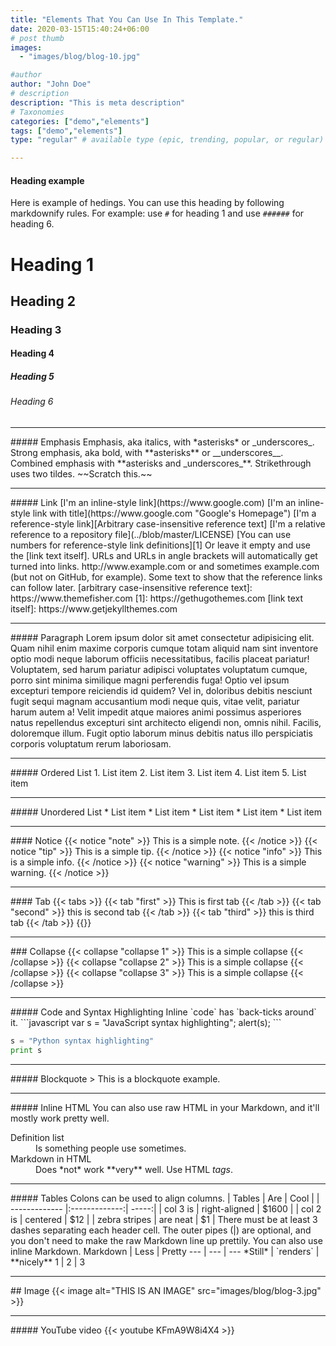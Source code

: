 ```yaml
---
title: "Elements That You Can Use In This Template."
date: 2020-03-15T15:40:24+06:00
# post thumb
images:
  - "images/blog/blog-10.jpg"

#author
author: "John Doe"
# description
description: "This is meta description"
# Taxonomies
categories: ["demo","elements"]
tags: ["demo","elements"]
type: "regular" # available type (epic, trending, popular, or regular)

---
```


#### Heading example
Here is example of hedings. You can use this heading by following markdownify rules. For example: use `#` for heading 1 and use `######` for heading 6.
# Heading 1
## Heading 2
### Heading 3
#### Heading 4
##### Heading 5
###### Heading 6
<hr>
##### Emphasis
Emphasis, aka italics, with *asterisks* or _underscores_.
Strong emphasis, aka bold, with **asterisks** or __underscores__.
Combined emphasis with **asterisks and _underscores_**.
Strikethrough uses two tildes. ~~Scratch this.~~
<hr>
##### Link
[I'm an inline-style link](https://www.google.com)
[I'm an inline-style link with title](https://www.google.com "Google's Homepage")
[I'm a reference-style link][Arbitrary case-insensitive reference text]
[I'm a relative reference to a repository file](../blob/master/LICENSE)
[You can use numbers for reference-style link definitions][1]
Or leave it empty and use the [link text itself].
URLs and URLs in angle brackets will automatically get turned into links. 
http://www.example.com or <http://www.example.com> and sometimes 
example.com (but not on GitHub, for example).
Some text to show that the reference links can follow later.
[arbitrary case-insensitive reference text]: https://www.themefisher.com
[1]: https://gethugothemes.com
[link text itself]: https://www.getjekyllthemes.com
<hr>
##### Paragraph
Lorem ipsum dolor sit amet consectetur adipisicing elit. Quam nihil enim maxime corporis cumque totam aliquid nam sint inventore optio modi neque laborum officiis necessitatibus, facilis placeat pariatur! Voluptatem, sed harum pariatur adipisci voluptates voluptatum cumque, porro sint minima similique magni perferendis fuga! Optio vel ipsum excepturi tempore reiciendis id quidem? Vel in, doloribus debitis nesciunt fugit sequi magnam accusantium modi neque quis, vitae velit, pariatur harum autem a! Velit impedit atque maiores animi possimus asperiores natus repellendus excepturi sint architecto eligendi non, omnis nihil. Facilis, doloremque illum. Fugit optio laborum minus debitis natus illo perspiciatis corporis voluptatum rerum laboriosam.
<hr>
##### Ordered List
1. List item
2. List item
3. List item
4. List item
5. List item
<hr>
##### Unordered List
* List item
* List item
* List item
* List item
* List item
<hr>
#### Notice
{{< notice "note" >}}
  This is a simple note.
{{< /notice >}}
{{< notice "tip" >}}
  This is a simple tip.
{{< /notice >}}
{{< notice "info" >}}
  This is a simple info.
{{< /notice >}}
{{< notice "warning" >}}
  This is a simple warning.
{{< /notice >}}
<hr>
#### Tab
{{< tabs >}}
  {{< tab "first" >}}
   This is first tab
  {{< /tab >}}
  {{< tab "second" >}}
  this is second tab
  {{< /tab >}}
  {{< tab "third" >}}
  this is third tab
  {{< /tab >}}
{{</ tabs >}}
<hr>
### Collapse
{{< collapse "collapse 1" >}}
  This is a simple collapse
{{< /collapse >}}
{{< collapse "collapse 2" >}}
  This is a simple collapse
{{< /collapse >}}
{{< collapse "collapse 3" >}}
  This is a simple collapse
{{< /collapse >}}
<hr>
##### Code and Syntax Highlighting
Inline `code` has `back-ticks around` it.
```javascript
var s = "JavaScript syntax highlighting";
alert(s);
```
 
```python
s = "Python syntax highlighting"
print s
```
<hr>
##### Blockquote
> This is a blockquote example.
<hr>
##### Inline HTML
You can also use raw HTML in your Markdown, and it'll mostly work pretty well.
<dl>
  <dt>Definition list</dt>
  <dd>Is something people use sometimes.</dd>
  <dt>Markdown in HTML</dt>
  <dd>Does *not* work **very** well. Use HTML <em>tags</em>.</dd>
</dl>

<hr>
##### Tables
Colons can be used to align columns.
| Tables        | Are           | Cool  |
| ------------- |:-------------:| -----:|
| col 3 is      | right-aligned | $1600 |
| col 2 is      | centered      |   $12 |
| zebra stripes | are neat      |    $1 |
There must be at least 3 dashes separating each header cell.
The outer pipes (|) are optional, and you don't need to make the 
raw Markdown line up prettily. You can also use inline Markdown.
Markdown | Less | Pretty
--- | --- | ---
*Still* | `renders` | **nicely**
1 | 2 | 3
<hr>
## Image
{{< image alt="THIS IS AN IMAGE" src="images/blog/blog-3.jpg" >}}
<hr>
##### YouTube video
{{< youtube KFmA9W8i4X4 >}}